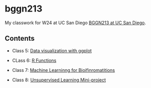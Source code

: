 # bggn213
My classwork for W24 at UC San Diego [BGGN213 at UC San Diego](https://www.iuliarusu.com/bggn213/).

## Contents
- Class 5: [Data visualization with ggplot]()

- CLass 6: [R Functions](https://github.com/iulia-rusu/bggn213/blob/main/class_06/class-06.md)

- Class 7: [Machine Learninng for Bioifinromatitions]()

- Class 8: [Unsupervised Learning Mini-project]()
